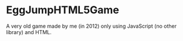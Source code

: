 # EggJumpHTML5Game
A very old game made by me (in 2012) only using JavaScript (no other library) and HTML.
